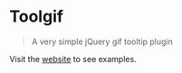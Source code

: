 <h1>Toolgif</h1>

> A very simple jQuery gif tooltip plugin

<p>Visit the <a href="https://mburakerman.github.io/toolgif/">website</a> to see examples.</p>
